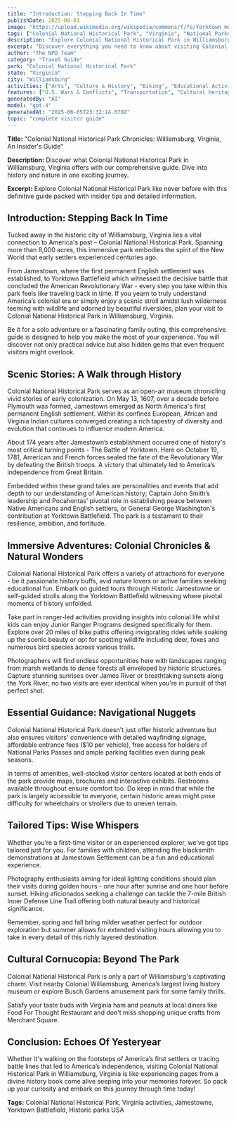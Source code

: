```yaml
---
title: "Introduction: Stepping Back In Time"
publishDate: 2025-06-01
image: "https://upload.wikimedia.org/wikipedia/commons/f/fe/Yorktown_monument1.jpg"
tags: ["Colonial National Historical Park", "Virginia", "National Parks", "Travel Guide", "Williamsburg", "Outdoor Recreation", "Family Travel", "Adventure"]
description: "Explore Colonial National Historical Park in Williamsburg, Virginia with our comprehensive visitor guide featuring activities, tips, and local insights."
excerpt: "Discover everything you need to know about visiting Colonial National Historical Park in Williamsburg, Virginia."
author: "The NPD Team"
category: "Travel Guide"
park: "Colonial National Historical Park"
state: "Virginia"
city: "Williamsburg"
activities: ["Arts", "Culture & History", "Biking", "Educational Activities", "Guided & Self-Guided Tours", "Motorized Recreation"]
features: ["U.S. Wars & Conflicts", "Transportation", "Cultural Heritage & Society", "Wildlife & Conservation"]
generatedBy: "AI"
model: "gpt-4"
generatedAt: "2025-06-05T23:32:14.670Z"
topic: "complete visitor guide"
---
```


**Title:** "Colonial National Historical Park Chronicles: Williamsburg, Virginia, An Insider's Guide"

**Description:** Discover what Colonial National Historical Park in Williamsburg, Virginia offers with our comprehensive guide. Dive into history and nature in one exciting journey.

**Excerpt:** Explore Colonial National Historical Park like never before with this definitive guide packed with insider tips and detailed information.

## Introduction: Stepping Back In Time

Tucked away in the historic city of Williamsburg, Virginia lies a vital connection to America's past – Colonial National Historical Park. Spanning more than 8,000 acres, this immersive park embodies the spirit of the New World that early settlers experienced centuries ago.

From Jamestown, where the first permanent English settlement was established, to Yorktown Battlefield which witnessed the decisive battle that concluded the American Revolutionary War - every step you take within this park feels like traveling back in time. If you yearn to truly understand America’s colonial era or simply enjoy a scenic stroll amidst lush wilderness teeming with wildlife and adorned by beautiful riversides, plan your visit to Colonial National Historical Park in Williamsburg, Virginia.

Be it for a solo adventure or a fascinating family outing, this comprehensive guide is designed to help you make the most of your experience. You will discover not only practical advice but also hidden gems that even frequent visitors might overlook.


## Scenic Stories: A Walk through History 

Colonial National Historical Park serves as an open-air museum chronicling vivid stories of early colonization. On May 13, 1607, over a decade before Plymouth was formed, Jamestown emerged as North America's first permanent English settlement. Within its confines European, African and Virginia Indian cultures converged creating a rich tapestry of diversity and evolution that continues to influence modern America.

About 174 years after Jamestown’s establishment occurred one of history's most critical turning points - The Battle of Yorktown. Here on October 19, 1781, American and French forces sealed the fate of the Revolutionary War by defeating the British troops. A victory that ultimately led to America’s independence from Great Britain.

Embedded within these grand tales are personalities and events that add depth to our understanding of American history; Captain John Smith’s leadership and Pocahontas’ pivotal role in establishing peace between Native Americans and English settlers, or General George Washington's contribution at Yorktown Battlefield. The park is a testament to their resilience, ambition, and fortitude.

## Immersive Adventures: Colonial Chronicles & Natural Wonders

Colonial National Historical Park offers a variety of attractions for everyone - be it passionate history buffs, avid nature lovers or active families seeking educational fun. Embark on guided tours through Historic Jamestowne or self-guided strolls along the Yorktown Battlefield witnessing where pivotal moments of history unfolded.

Take part in ranger-led activities providing insights into colonial life whilst kids can enjoy Junior Ranger Programs designed specifically for them. Explore over 20 miles of bike paths offering invigorating rides while soaking up the scenic beauty or opt for spotting wildlife including deer, foxes and numerous bird species across various trails.

Photographers will find endless opportunities here with landscapes ranging from marsh wetlands to dense forests all enveloped by historic structures. Capture stunning sunrises over James River or breathtaking sunsets along the York River; no two visits are ever identical when you're in pursuit of that perfect shot.


## Essential Guidance: Navigational Nuggets

Colonial National Historical Park doesn't just offer historic adventure but also ensures visitors' convenience with detailed wayfinding signage, affordable entrance fees ($10 per vehicle), free access for holders of National Parks Passes and ample parking facilities even during peak seasons.

In terms of amenities, well-stocked visitor centers located at both ends of the park provide maps, brochures and interactive exhibits. Restrooms available throughout ensure comfort too. Do keep in mind that while the park is largely accessible to everyone, certain historic areas might pose difficulty for wheelchairs or strollers due to uneven terrain.


## Tailored Tips: Wise Whispers

Whether you’re a first-time visitor or an experienced explorer, we've got tips tailored just for you. For families with children, attending the blacksmith demonstrations at Jamestown Settlement can be a fun and educational experience.

Photography enthusiasts aiming for ideal lighting conditions should plan their visits during golden hours - one hour after sunrise and one hour before sunset. Hiking aficionados seeking a challenge can tackle the 7-mile British Inner Defense Line Trail offering both natural beauty and historical significance.

Remember, spring and fall bring milder weather perfect for outdoor exploration but summer allows for extended visiting hours allowing you to take in every detail of this richly layered destination.


## Cultural Cornucopia: Beyond The Park

Colonial National Historical Park is only a part of Williamsburg's captivating charm. Visit nearby Colonial Williamsburg, America’s largest living history museum or explore Busch Gardens amusement park for some family thrills.

Satisfy your taste buds with Virginia ham and peanuts at local diners like Food For Thought Restaurant and don't miss shopping unique crafts from Merchant Square.


## Conclusion: Echoes Of Yesteryear 

Whether it's walking on the footsteps of America’s first settlers or tracing battle lines that led to America’s independence, visiting Colonial National Historical Park in Williamsburg, Virginia is like experiencing pages from a divine history book come alive seeping into your memories forever. So pack up your curiosity and embark on this journey through time today!

**Tags:** Colonial National Historical Park, Virginia activities, Jamestowne, Yorktown Battlefield, Historic parks USA